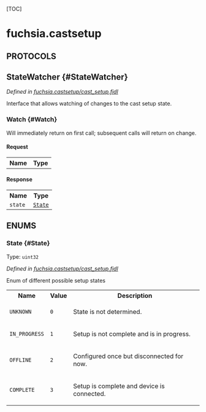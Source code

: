 [TOC]

# fuchsia.castsetup


## **PROTOCOLS**

## StateWatcher {#StateWatcher}
*Defined in [fuchsia.castsetup/cast_setup.fidl](https://fuchsia.googlesource.com/fuchsia/+/master/sdk/fidl/fuchsia.castsetup/cast_setup.fidl#9)*

<p>Interface that allows watching of changes to the cast setup state.</p>

### Watch {#Watch}

<p>Will immediately return on first call; subsequent calls will return on
change.</p>

#### Request
<table>
    <tr><th>Name</th><th>Type</th></tr>
    </table>


#### Response
<table>
    <tr><th>Name</th><th>Type</th></tr>
    <tr>
            <td><code>state</code></td>
            <td>
                <code><a class='link' href='#State'>State</a></code>
            </td>
        </tr></table>





## **ENUMS**

### State {#State}
Type: <code>uint32</code>

*Defined in [fuchsia.castsetup/cast_setup.fidl](https://fuchsia.googlesource.com/fuchsia/+/master/sdk/fidl/fuchsia.castsetup/cast_setup.fidl#16)*

<p>Enum of different possible setup states</p>


<table>
    <tr><th>Name</th><th>Value</th><th>Description</th></tr><tr>
            <td><code>UNKNOWN</code></td>
            <td><code>0</code></td>
            <td><p>State is not determined.</p>
</td>
        </tr><tr>
            <td><code>IN_PROGRESS</code></td>
            <td><code>1</code></td>
            <td><p>Setup is not complete and is in progress.</p>
</td>
        </tr><tr>
            <td><code>OFFLINE</code></td>
            <td><code>2</code></td>
            <td><p>Configured once but disconnected for now.</p>
</td>
        </tr><tr>
            <td><code>COMPLETE</code></td>
            <td><code>3</code></td>
            <td><p>Setup is complete and device is connected.</p>
</td>
        </tr></table>













